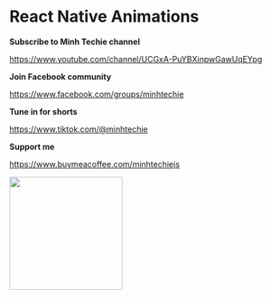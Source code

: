 # React Native Animations
**Subscribe to Minh Techie channel**

https://www.youtube.com/channel/UCGxA-PuYBXinpwGawUqEYpg

**Join Facebook community**

https://www.facebook.com/groups/minhtechie

**Tune in for shorts**

https://www.tiktok.com/@minhtechie

**Support me**

https://www.buymeacoffee.com/minhtechiejs  

<img src="https://user-images.githubusercontent.com/68360917/160903955-69ba14de-8068-4cb4-b773-b135e996497d.png" width="200" height="200" />
